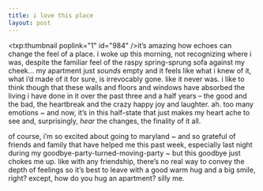 ```yaml
---
title: i love this place    
layout: post
---
```


<span class="pic"><txp:thumbnail poplink="1" id="984" /></span>it&#8217;s amazing how echoes can change the feel of a place. i woke up this morning, not recognizing where i was, despite the familiar feel of the raspy spring-sprung sofa against my cheek&#8230; my apartment just *sounds* empty and it feels like what i knew of it, what i&#8217;d made of it for sure, is irrevocably gone. like it never was. i like to think though that these walls and floors and windows have absorbed the living i have done in it over the past three and a half years &#8211; the good and the bad, the heartbreak and the crazy happy joy and laughter. ah. too many emotions ~ and now, it&#8217;s in this half-state that just makes my heart ache to see and, surprisingly, *hear* the changes, the finality of it all.

of course, i&#8217;m so excited about going to maryland ~ and so grateful of friends and family that have helped me this past week, especially last night during my goodbye-party-turned-moving-party ~ but this goodbye just chokes me up. like with any friendship, there&#8217;s no real way to convey the depth of feelings so it&#8217;s best to leave with a good warm hug and a big smile, right? except, how do you hug an apartment? silly me.